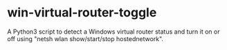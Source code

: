 # win-virtual-router-toggle
A Python3 script to detect a Windows virtual router status and turn it on  or off using "netsh wlan show/start/stop hostednetwork".
